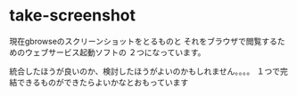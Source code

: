 take-screenshot
===============

現在gbrowseのスクリーンショットをとるものと
それをブラウザで閲覧するためのウェブサービス起動ソフトの
２つになっています。

統合したほうが良いのか、検討したほうがよいのかもしれません。。。。
１つで完結できるものができたらよいかなとおもっています


